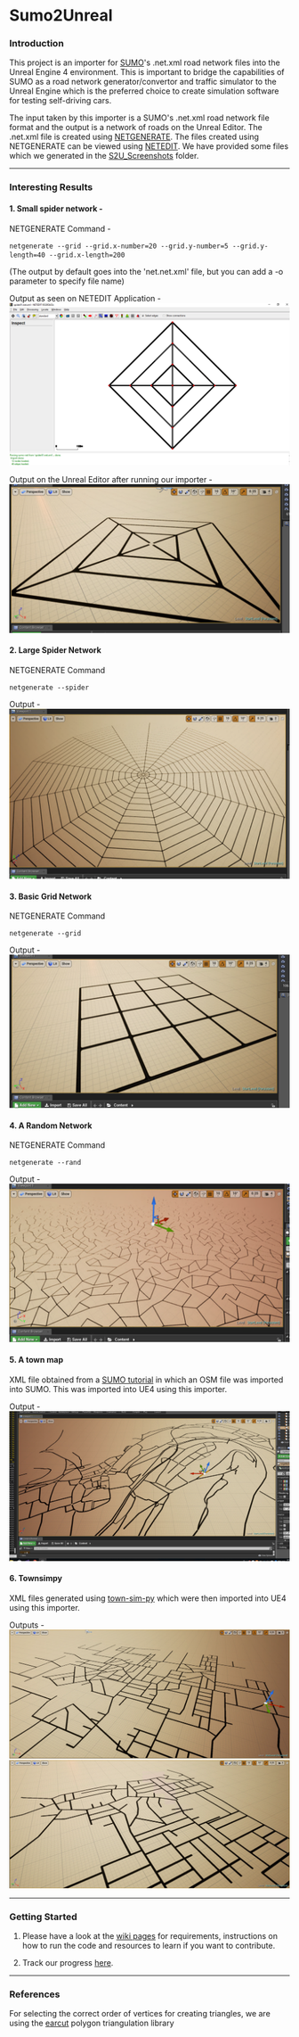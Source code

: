 # Sumo2Unreal

### Introduction
This project is an importer for [SUMO](http://sumo.dlr.de/wiki/Sumo_at_a_Glance)'s .net.xml road network files into the Unreal Engine 4 environment. This is important to bridge the capabilities of SUMO as a road network generator/convertor and traffic simulator to the Unreal Engine which is the preferred choice to create simulation software for testing self-driving cars.

The input taken by this importer is a SUMO's .net.xml road network file format and the output is a network of roads on the Unreal Editor. The .net.xml file is created using [NETGENERATE](http://sumo.dlr.de/wiki/NETGENERATE). The files created using NETGENERATE can be viewed using [NETEDIT](http://sumo.dlr.de/wiki/NETEDIT). We have provided some files which we generated in the [S2U_Screenshots](https://github.com/AugmentedDesignLab/Sumo2Unreal/tree/master/S2U_Screenshots) folder.

---

### Interesting Results
#### 1. Small spider network - 

NETGENERATE Command - 
```
netgenerate --grid --grid.x-number=20 --grid.y-number=5 --grid.y-length=40 --grid.x-length=200
```
(The output by default goes into the 'net.net.xml' file, but you can add a -o parameter to specify file name)

Output as seen on NETEDIT Application - 
![spider01_netedit](https://github.com/AugmentedDesignLab/Sumo2Unreal/blob/master/S2U_Screenshots/spider01_netedit.png)

Output on the Unreal Editor after running our importer - 
![spider01_unreal](https://github.com/AugmentedDesignLab/Sumo2Unreal/blob/master/S2U_Screenshots/spider01.png)

#### 2. Large Spider Network 

NETGENERATE Command 
```
netgenerate --spider
```

Output - 
![spider02_unreal](https://github.com/AugmentedDesignLab/Sumo2Unreal/blob/master/S2U_Screenshots/spider02.png)

#### 3. Basic Grid Network 

NETGENERATE Command 
```
netgenerate --grid
```

Output - 
![grid01_unreal](https://github.com/AugmentedDesignLab/Sumo2Unreal/blob/master/S2U_Screenshots/grid01.png)

#### 4. A Random Network 

NETGENERATE Command  
```
netgenerate --rand
```
Output - 
![rand_unreal](https://github.com/AugmentedDesignLab/Sumo2Unreal/blob/master/S2U_Screenshots/rand_network.png)

#### 5. A town map

XML file obtained from a [SUMO tutorial](http://sumo.sourceforge.net/userdoc/Tutorials/Import_from_OpenStreetMap.html) in which an OSM file was imported into SUMO. This was imported into UE4 using this importer.

Output - 
![real_town](https://github.com/AugmentedDesignLab/Sumo2Unreal/blob/master/S2U_Screenshots/real_town_ue4.png)

#### 6. Townsimpy 

XML files generated using [town-sim-py](https://github.com/AugmentedDesignLab/town-sim-py) which were then imported into UE4 using this importer.

Outputs - 
![townsimpy01](https://github.com/AugmentedDesignLab/Sumo2Unreal/blob/master/S2U_Screenshots/townsimpy_01_ue4.png)
![townsimpy02](https://github.com/AugmentedDesignLab/Sumo2Unreal/blob/master/S2U_Screenshots/townsimpy_02_ue4.png)

---

### Getting Started 

1. Please have a look at the [wiki pages](https://github.com/AugmentedDesignLab/Sumo2Unreal/wiki) for requirements, instructions on how to run the code and resources to learn if you want to contribute. 

2. Track our progress [here](https://github.com/AugmentedDesignLab/Sumo2Unreal/projects/1).

---

### References
For selecting the correct order of vertices for creating triangles, we are using the [earcut](https://github.com/mapbox/earcut.hpp) polygon triangulation library


